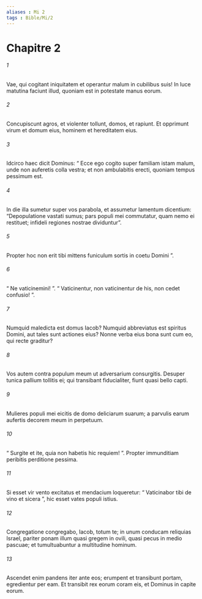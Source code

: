 ```yaml
---
aliases : Mi 2
tags : Bible/Mi/2
---
```


# Chapitre 2

###### 1
Vae, qui cogitant iniquitatem et operantur malum in cubilibus suis! In luce matutina faciunt illud, quoniam est in potestate manus eorum.
###### 2
Concupiscunt agros, et violenter tollunt, domos, et rapiunt. Et opprimunt virum et domum eius, hominem et hereditatem eius.
###### 3
Idcirco haec dicit Dominus: “ Ecce ego cogito super familiam istam malum, unde non auferetis colla vestra; et non ambulabitis erecti, quoniam tempus pessimum est.
###### 4
In die illa sumetur super vos parabola, et assumetur lamentum dicentium: “Depopulatione vastati sumus; pars populi mei commutatur, quam nemo ei restituet; infideli regiones nostrae dividuntur”.
###### 5
Propter hoc non erit tibi mittens funiculum sortis in coetu Domini ”.
###### 6
“ Ne vaticinemini! ”. “ Vaticinentur, non vaticinentur de his, non cedet confusio! ”.
###### 7
Numquid maledicta est domus Iacob? Numquid abbreviatus est spiritus Domini, aut tales sunt actiones eius? Nonne verba eius bona sunt cum eo, qui recte graditur?
###### 8
Vos autem contra populum meum ut adversarium consurgitis. Desuper tunica pallium tollitis ei; qui transibant fiducialiter, fiunt quasi bello capti.
###### 9
Mulieres populi mei eicitis de domo deliciarum suarum; a parvulis earum aufertis decorem meum in perpetuum.
###### 10
“ Surgite et ite, quia non habetis hic requiem! ”. Propter immunditiam peribitis perditione pessima.
###### 11
Si esset vir vento excitatus et mendacium loqueretur: “ Vaticinabor tibi de vino et sicera ”, hic esset vates populi istius.
###### 12
Congregatione congregabo, Iacob, totum te; in unum conducam reliquias Israel, pariter ponam illum quasi gregem in ovili, quasi pecus in medio pascuae; et tumultuabuntur a multitudine hominum.
###### 13
Ascendet enim pandens iter ante eos; erumpent et transibunt portam, egredientur per eam. Et transibit rex eorum coram eis, et Dominus in capite eorum.
